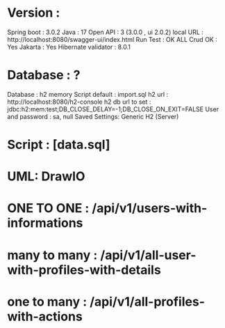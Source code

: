 # Version : 

Spring boot : 3.0.2
Java : 17
Open API : 3  (3.0.0 , ui 2.0.2)
local URL : http://localhost:8080/swagger-ui/index.html
Run Test : OK
ALL Crud OK : Yes
Jakarta : Yes
Hibernate validator : 8.0.1

# Database : ?

Database : h2 memory
Script default : import.sql
h2 url : http://localhost:8080/h2-console
h2 db url to set : jdbc:h2:mem:test;DB_CLOSE_DELAY=-1;DB_CLOSE_ON_EXIT=FALSE
User and password : sa, null
Saved Settings:	Generic H2 (Server)


# Script :  [data.sql]

# UML: DrawIO


# ONE TO ONE : /api/v1/users-with-informations
# many to many :  /api/v1/all-user-with-profiles-with-details
# one to many :  /api/v1/all-profiles-with-actions